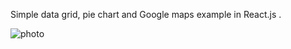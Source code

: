 Simple data grid, pie chart and Google maps example in React.js .

![photo](https://i.ibb.co/wgyz04D/54730533-271792767066505-5510593162759897088-n.png)


